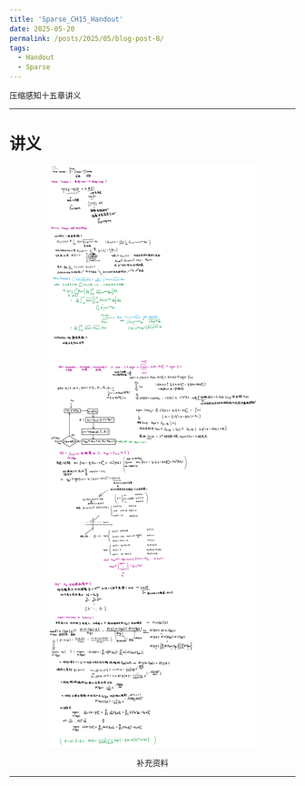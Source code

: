```yaml
---
title: 'Sparse_CH15_Handout'
date: 2025-05-20
permalink: /posts/2025/05/blog-post-8/
tags:
  - Handout
  - Sparse
---
```


压缩感知十五章讲义











---
# 讲义
<div style="text-align: center;">
  <img src='/images/SparseCH15/CH15Handout1.png'>
  <p>补充资料</p>
</div>


---

